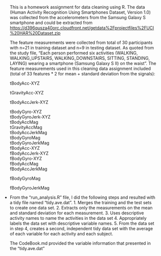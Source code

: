 <ul>

This is a homework assignment for data cleaning using R. The data (Human Activity Recognition Using Smartphones Dataset, Version 1.0) was collected from the accelerometers from the Samsung Galaxy S smartphone and could be extracted from https://d396qusza40orc.cloudfront.net/getdata%2Fprojectfiles%2FUCI%20HAR%20Dataset.zip

The feature measurements were collected from total of 30 participants with n=21 in training dataset and n=9 in testing dataset. As quoted from the study file, “Each person performed six activities (WALKING, WALKING_UPSTAIRS, WALKING_DOWNSTAIRS, SITTING, STANDING, LAYING) wearing a smartphone (Samsung Galaxy S II) on the waist”.  The feature measurements used in this cleaning data assignment included (total of 33 features * 2 for mean + standard deviation from the signals): 

tBodyAcc-XYZ<br />

tGravityAcc-XYZ<br />

tBodyAccJerk-XYZ<br />

tBodyGyro-XYZ  
tBodyGyroJerk-XYZ  
tBodyAccMag  
tGravityAccMag  
tBodyAccJerkMag  
tBodyGyroMag  
tBodyGyroJerkMag  
fBodyAcc-XYZ  
fBodyAccJerk-XYZ  
fBodyGyro-XYZ  
fBodyAccMag  
fBodyAccJerkMag<br />

fBodyGyroMag<br />

fBodyGyroJerkMag

<li> From the “run_analysis.R” file, I did the following steps and resulted with a tidy file named “tidy.ave.dat”.
1.	Merges the training and the test sets to create one data set.
2.	Extracts only the measurements on the mean and standard deviation for each measurement. 
3.	Uses descriptive activity names to name the activities in the data set
4.	Appropriately labels the data set with descriptive variable names. 
5.	From the data set in step 4, creates a second, independent tidy data set with the average of each variable for each activity and each subject.
</li>


The CodeBook.md provided the variable information that presented in the “tidy.ave.dat” 
</ul>


